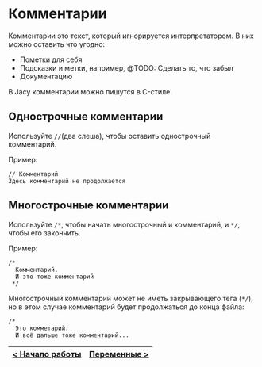 # Комментарии
Комментарии это текст, который игнорируется интерпретатором.
В них можно оставить что угодно:
- Пометки для себя
- Подсказки и метки, например, @TODO: Сделать то, что забыл
- Документацию

В Jacy комментарии можно пишутся в C-стиле.

## Однострочные комментарии
Используйте `//`(два слеша), чтобы оставить однострочный комментарий.

Пример:
```
// Комментарий
Здесь комментарий не продолжается
```

## Многострочные комментарии
Используйте `/*`, чтобы начать многострочный и комментарий, и `*/`, чтобы его закончить.

Пример:
```
/*
  Комментарий.
  И это тоже комментарий
 */
```

Многострочный комментарий может не иметь закрывающего тега (`*/`), но в этом случае комментарий будет продолжаться до конца файла:
```
/*
  Это комметарий.
  И всё дальше тоже комментарий...
```

| [< Начало работы](../getting_started.md) | [Переменные >](variables.md) |
| - | - |
